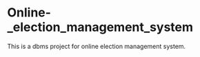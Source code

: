 # Online-_election_management_system


This is a dbms project for online election management system.
